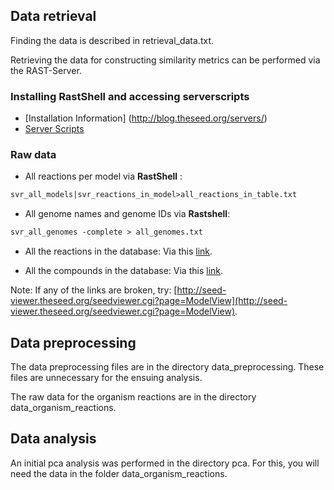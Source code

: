 Data retrieval
--------------
Finding the data is described in retrieval_data.txt.

Retrieving the data for constructing similarity metrics can be performed via the RAST-Server.

### Installing RastShell and accessing serverscripts
* [Installation Information] (http://blog.theseed.org/servers/)
* [Server Scripts](http://pubseed.theseed.org/sapling/server.cgi?pod=ServerScripts) 

### Raw data

* All reactions per model via **RastShell**  : 
```perl
svr_all_models|svr_reactions_in_model>all_reactions_in_table.txt
```  
* All genome names and genome IDs via **Rastshell**: 
```perl
svr_all_genomes -complete > all_genomes.txt
```  
* All the reactions in the database: 
Via this [link](seed-viewer.theseed.org/ModelSEEDdownload.cgi?biochemistry=1).

* All the compounds in the database: 
Via this [link](seed-viewer.theseed.org/ModelSEEDdownload.cgi?biochemCompounds=1).

Note: If any of the links are broken, try: [http://seed-viewer.theseed.org/seedviewer.cgi?page=ModelView](http://seed-viewer.theseed.org/seedviewer.cgi?page=ModelView).

Data preprocessing
-------------------
The data preprocessing files are in the directory data_preprocessing. 
These files are unnecessary for the ensuing analysis. 

The raw data for the organism reactions are in the directory data_organism_reactions.

Data analysis
------------------
An initial pca analysis was performed in the directory pca. 
For this, you will need the data in the folder data_organism_reactions.
